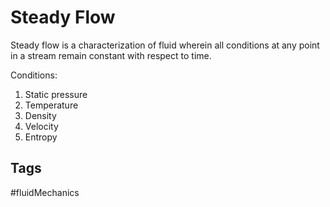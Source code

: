 # Steady Flow

Steady flow is a characterization of fluid wherein all conditions at any point in a stream remain constant with respect to time.

Conditions:
1. Static pressure
2. Temperature
3. Density
4. Velocity
5. Entropy

## Tags
#fluidMechanics
